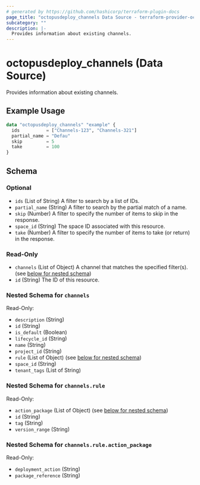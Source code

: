 ```yaml
---
# generated by https://github.com/hashicorp/terraform-plugin-docs
page_title: "octopusdeploy_channels Data Source - terraform-provider-octopusdeploy"
subcategory: ""
description: |-
  Provides information about existing channels.
---
```


# octopusdeploy_channels (Data Source)

Provides information about existing channels.

## Example Usage

```terraform
data "octopusdeploy_channels" "example" {
  ids          = ["Channels-123", "Channels-321"]
  partial_name = "Defau"
  skip         = 5
  take         = 100
}
```

<!-- schema generated by tfplugindocs -->
## Schema

### Optional

- `ids` (List of String) A filter to search by a list of IDs.
- `partial_name` (String) A filter to search by the partial match of a name.
- `skip` (Number) A filter to specify the number of items to skip in the response.
- `space_id` (String) The space ID associated with this resource.
- `take` (Number) A filter to specify the number of items to take (or return) in the response.

### Read-Only

- `channels` (List of Object) A channel that matches the specified filter(s). (see [below for nested schema](#nestedatt--channels))
- `id` (String) The ID of this resource.

<a id="nestedatt--channels"></a>
### Nested Schema for `channels`

Read-Only:

- `description` (String)
- `id` (String)
- `is_default` (Boolean)
- `lifecycle_id` (String)
- `name` (String)
- `project_id` (String)
- `rule` (List of Object) (see [below for nested schema](#nestedobjatt--channels--rule))
- `space_id` (String)
- `tenant_tags` (List of String)

<a id="nestedobjatt--channels--rule"></a>
### Nested Schema for `channels.rule`

Read-Only:

- `action_package` (List of Object) (see [below for nested schema](#nestedobjatt--channels--rule--action_package))
- `id` (String)
- `tag` (String)
- `version_range` (String)

<a id="nestedobjatt--channels--rule--action_package"></a>
### Nested Schema for `channels.rule.action_package`

Read-Only:

- `deployment_action` (String)
- `package_reference` (String)


